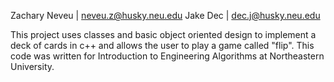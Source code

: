 Zachary Neveu | neveu.z@husky.neu.edu
Jake Dec | dec.j@husky.neu.edu

This project uses classes and basic object oriented design to implement a deck of cards in c++ and allows the user to play a game called "flip".  This code was written for Introduction to Engineering Algorithms at Northeastern University.
